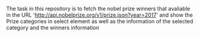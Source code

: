 The task in this repository is to fetch the nobel prize winners that avaliable in the URL 
'http://api.nobelprize.org/v1/prize.json?year=2017'
and show the Prize categories in select element as well as the information of the selected category and the winners information
